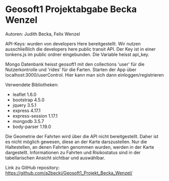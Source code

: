 # Geosoft1 Projektabgabe Becka Wenzel

Autoren: Judith Becka, Felix Wenzel

API-Keys: wurden von developers Here bereitgestellt. Wir nutzen ausschließlich die developers here public transit API.
Der Key ist in einer tonkens.js im public ordner eingebunden. Die Variable heisst api_key.


Mongo Datenbank heisst geosoft1 mit den collections 'user' für die Nutzerkontrolle und 'rides' für die Farten.
Starten der App über localhost:3000/userControl. Hier kann man sich dann einloggen/registrieren

Verwendete Bibliotheken:
- leaflet 1.6.0
- bootstrap 4.5.0
- jquery 3.5.1
- express 4.17.1
- express-session 1.17.1
- mongodb 3.5.7
- body-parser 1.19.0

Die Geometrie der Fahrten wird über die API nicht bereitgestellt. Daher ist es nicht möglich gewesen, diese an der Karte darszustellen.
Nur die Haltestellen, an denen Fahrten genommen wurden, werden in der Karte dargestellt.
Informationen zu Fahrten und Risikostatus sind in der tabellarischen Ansicht sichtbar und auswählbar.

Link zu GitHub repository: https://github.com/a2beckj/Geosoft1_Projekt_Becka_Wenzel/

